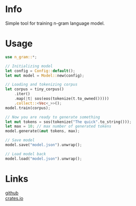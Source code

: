 # Info
Simple tool for training n-gram language model.

# Usage
```rust
use n_gram::*;

// Initializing model
let config = Config::default();
let mut model = Model::new(config);

// Loading and tokenizing corpus
let corpus = tiny_corpus()
    .iter()
    .map(|t| sos(eos(tokenize(t.to_owned()))))
    .collect::<Vec<_>>();
model.train(corpus);

// Now you are ready to generate something
let mut tokens = sos(tokenize("The quick".to_string()));
let max = 10; // max number of generated tokens
model.generate(&mut tokens, max);

// Save model
model.save("model.json").unwrap();

// Load model back
model.load("model.json").unwrap();
```

# Links
[github](https://github.com/georgiyozhegov/n_gram) <br>
[crates.io](https://crates.io/crates/n_gram)
